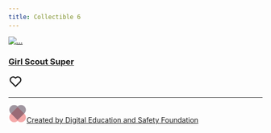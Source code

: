 ```yaml
---
title: Collectible 6
---
```



<div> 
    <div class="bg-opacity-75 bg-white overflow-hidden rounded-1"> 
    <div class="position-relative">
        <a href="#"><img src="https://i.seadn.io/gcs/files/e12f55527ebec13ee2a91c2ce3125f2c.png" class="img-fluid w-100" alt="..." width="480" height="360"/></a>
    </div>
    <div class="pb-4 pe-3 pe-sm-4 ps-3 ps-sm-4 pt-4">
        <div class="align-items-center d-flex justify-content-between">
        <div>
            <h3 class="fw-bold h5 mb-0"><a href="https://opensea.io/assets/ethereum/0x495f947276749ce646f68ac8c248420045cb7b5e/77085256408163406308004197185999916350236004123346139875108147943793762500609/" class="link-secondary text-decoration-none">Girl Scout Super</a></h3>
        </div>
        <div><a href="https://opensea.io/assets/ethereum/0x495f947276749ce646f68ac8c248420045cb7b5e/77085256408163406308004197185999916350236004123346139875108147943793762500609/" aria-label="Add to favorite" class="link-secondary"><svg xmlns="http://www.w3.org/2000/svg" viewBox="0 0 24 24" fill="currentColor" width="2em" height="2em" class="d-block">
                <path d="M12.001 4.529c2.349-2.109 5.979-2.039 8.242.228 2.262 2.268 2.34 5.88.236 8.236l-8.48 8.492-8.478-8.492c-2.104-2.356-2.025-5.974.236-8.236 2.265-2.264 5.888-2.34 8.244-.228zm6.826 1.641c-1.5-1.502-3.92-1.563-5.49-.153l-1.335 1.198-1.336-1.197c-1.575-1.412-3.99-1.35-5.494.154-1.49 1.49-1.565 3.875-.192 5.451L12 18.654l7.02-7.03c1.374-1.577 1.299-3.959-.193-5.454z"/>
            </svg></a>
        </div>
        </div>
        <hr/>
        <div class="align-items-center d-flex justify-content-between">
        <div><a class="align-items-center d-inline-flex fst-italic gap-2 small text-decoration-none" href="https://digitaleducationsafety.org"><img src="assets/images/logo-desf.png" class="border border-3 border-secondary rounded-circle" width="36" height="36" alt="Author image"/><span class="text-muted">Created by Digital Education and Safety Foundation</span></a>
        </div>
        </div>
    </div>                 
    </div>               
</div>             
